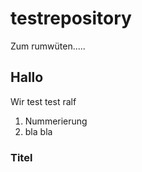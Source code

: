 # testrepository
Zum rumwüten.....
## Hallo
Wir
test test ralf
1. Nummerierung
2. bla bla
### Titel
